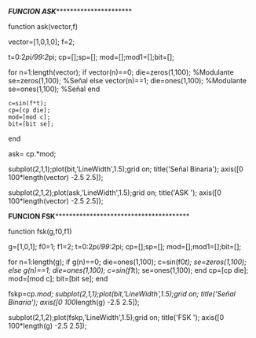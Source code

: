 *************FUNCION ASK***********************************




function ask(vector,f)


vector=[1,0,1,0];
f=2;

t=0:2*pi/99:2*pi;
cp=[];sp=[];
mod=[];mod1=[];bit=[];
 
for n=1:length(vector);
    if vector(n)==0;
        die=zeros(1,100);   %Modulante
        se=zeros(1,100);    %Señal
    else
        vector(n)==1;
        die=ones(1,100);    %Modulante
        se=ones(1,100);     %Señal
    end
    
    c=sin(f*t);
    cp=[cp die];
    mod=[mod c];
    bit=[bit se];
end

ask= cp.*mod;


subplot(2,1,1);plot(bit,'LineWidth',1.5);grid on;
title('Señal Binaria');
axis([0 100*length(vector) -2.5 2.5]);
   
subplot(2,1,2);plot(ask,'LineWidth',1.5);grid on;
title('ASK ');
axis([0 100*length(vector) -2.5 2.5]);



************************FUNCION FSK***************************************************************



function fsk(g,f0,f1)

g=[1,0,1];
f0=1;
f1=2;
t=0:2*pi/99:2*pi;
cp=[];sp=[];
mod=[];mod1=[];bit=[];
 
for n=1:length(g);
    if g(n)==0;
        die=ones(1,100);
        c=sin(f0*t);
        se=zeros(1,100);
    else g(n)==1;
        die=ones(1,100);
        c=sin(f1*t);
        se=ones(1,100);
    end
    cp=[cp die];
    mod=[mod c];
    bit=[bit se];
end
 
fskp=cp.*mod;
subplot(2,1,1);plot(bit,'LineWidth',1.5);grid on;
title('Señal Binaria');
axis([0 100*length(g) -2.5 2.5]);
 
subplot(2,1,2);plot(fskp,'LineWidth',1.5);grid on;
title('FSK ');
axis([0 100*length(g) -2.5 2.5]);

